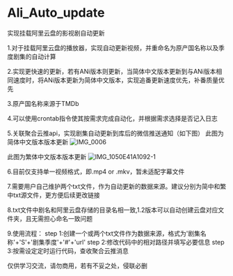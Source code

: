 # Ali_Auto_update
实现挂载阿里云盘的影视剧自动更新

1.对于挂载阿里云盘的播放器，实现自动更新视频，并重命名为原产国名称以及季度剧集的自动计算

2.实现更快速的更新，若有ANi版本则更新，当简体中文版本更新到与ANi版本相同速度时，将ANi版本更新为简体中文版本，实现追番更新速度优先，补番质量优先

3.原产国名称来源于TMDb

4.可以使用crontab指令使其按需求完成自动化，并根据需求选择是否记入日志

5.关联聚合云推api，实现剧集自动更新到库后的微信推送通知（如下图）
此图为简体中文版本版本更新
![IMG_0006](https://github.com/wsubset/Ali_Auto_update/assets/157198893/7ed34b86-0bfb-4dc3-809c-8c4ababe8d27)

此图为繁体中文版本版本更新
![IMG_1050E41A1092-1](https://github.com/wsubset/Ali_Auto_update/assets/157198893/8c235984-c07a-416f-b10d-915ce916fb0c)

6.目前仅支持单一视频格式，即.mp4 or .mkv，暂未适配字幕文件

7.需要用户自己维护两个txt文件，作为自动更新的数据来源。建议分别为简中和繁中txt源文件，更方便后续更改链接

8.txt文件中剧名和阿里云盘存储的目录名相一致,1.2版本可以自动创建云盘对应文件夹，且无需担心命名一致问题

9.使用流程：
  step 1:创建一个或两个txt文件作为数据来源，格式为'剧集名称'+'S'+'剧集季度'+'#'+'url'
  step 2:修改代码中的相对路径并填写必要信息
  step 3:按需设定定时运行代码，查收聚合云推消息

仅供学习交流，请勿商用，若有不妥之处，侵联必删
